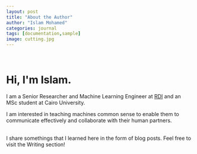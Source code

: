 ```yaml
---
layout: post
title: "About the Author"
author: "Islam Mohamed"
categories: journal
tags: [documentation,sample]
image: cutting.jpg
---
```

<br/>

<h1>Hi, I'm Islam.</h1>
I am a Senior Researcher and Machine Learning Engineer at <a href="https://www.rdi-eg.com/">RDI</a> and an MSc student at Cairo University.    

I am interested in teaching machines common sense to enable them to communicate effectively and collaborate with their human partners.  
<br/>

I share somethings that I learned here in the form of blog posts. Feel free to visit the Writing section!
